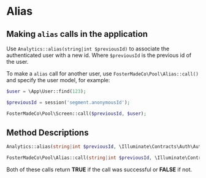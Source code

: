 # Alias

## Making `alias` calls in the application

Use `Analytics::alias(string|int $previousId)` to associate the authenticated user
with a new id. Where `$previousId` is the previous id of the user.

To make a `alias` call for another user, use `FosterMadeCo\Pool\Alias::call()`
and specify the user model, for example:

```php
$user = \App\User::find(123);

$previousId = session('segment.anonymousId');

FosterMadeCo\Pool\Screen::call($previousId, $user);
```

## Method Descriptions

```php
Analytics::alias(string|int $previousId, \Illuminate\Contracts\Auth\Authenticatable $userId )
```

```php
FosterMadeCo\Pool\Alias::call(string|int $previousId, \Illuminate\Contracts\Auth\Authenticatable $userId )
```

Both of these calls return **TRUE** if the call was successful or **FALSE** if not.